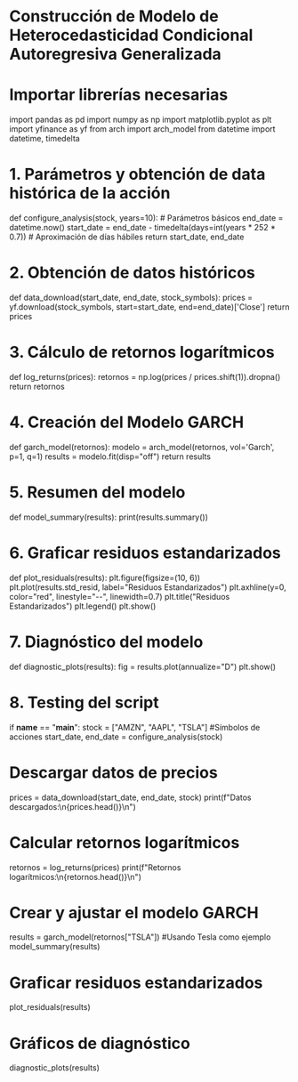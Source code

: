 # Construcción de Modelo de Heterocedasticidad Condicional Autoregresiva Generalizada

# Importar librerías necesarias
import pandas as pd
import numpy as np
import matplotlib.pyplot as plt
import yfinance as yf
from arch import arch_model
from datetime import datetime, timedelta

# 1. Parámetros y obtención de data histórica de la acción
def configure_analysis(stock, years=10):
    # Parámetros básicos
    end_date = datetime.now()
    start_date = end_date - timedelta(days=int(years * 252 * 0.7))  # Aproximación de días hábiles
    return start_date, end_date

# 2. Obtención de datos históricos
def data_download(start_date, end_date, stock_symbols):
    prices = yf.download(stock_symbols, start=start_date, end=end_date)['Close']
    return prices

# 3. Cálculo de retornos logarítmicos
def log_returns(prices):
    retornos = np.log(prices / prices.shift(1)).dropna()
    return retornos

# 4. Creación del Modelo GARCH
def garch_model(retornos):
    modelo = arch_model(retornos, vol='Garch', p=1, q=1)
    results = modelo.fit(disp="off")
    return results

# 5. Resumen del modelo
def model_summary(results):
    print(results.summary())

# 6. Graficar residuos estandarizados
def plot_residuals(results):
    plt.figure(figsize=(10, 6))
    plt.plot(results.std_resid, label="Residuos Estandarizados")
    plt.axhline(y=0, color="red", linestyle="--", linewidth=0.7)
    plt.title("Residuos Estandarizados")
    plt.legend()
    plt.show()

# 7. Diagnóstico del modelo
def diagnostic_plots(results):
    fig = results.plot(annualize="D")
    plt.show()

# 8. Testing del script
if __name__ == "__main__":
    stock = ["AMZN", "AAPL", "TSLA"]  #Símbolos de acciones
    start_date, end_date = configure_analysis(stock)

  # Descargar datos de precios
  prices = data_download(start_date, end_date, stock)
  print(f"Datos descargados:\n{prices.head()}\n")

  # Calcular retornos logarítmicos
  retornos = log_returns(prices)
  print(f"Retornos logarítmicos:\n{retornos.head()}\n")

  # Crear y ajustar el modelo GARCH
  results = garch_model(retornos["TSLA"])  #Usando Tesla como ejemplo
  model_summary(results)

  # Graficar residuos estandarizados
  plot_residuals(results)

  # Gráficos de diagnóstico
  diagnostic_plots(results)
